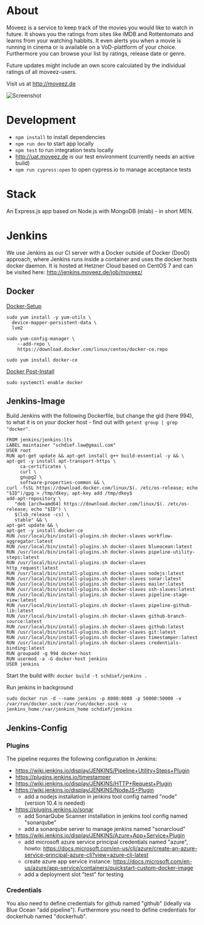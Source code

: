 # About
Moveez is a service to keep track of the movies you would like to watch in future. It shows you the ratings from sites like iMDB and Rottentomato and learns from your watching habbits. It even alerts you when a movie is running in cinema or is available on a VoD-plattform of your choice. Furthermore you can browse your list by ratings, release date or genre.

Future updates might include an own score calculated by the individual ratings of all moveez-users.

Visit us at http://moveez.de

![Screenshot](https://github.com/schdief/moveez/blob/master/screenshot.png)

# Development
* `npm install` to install dependencies
* `npm run dev` to start app locally
* `npm test` to run integration tests locally
* http://uat.moveez.de is our test environment (currently needs an active build)
* `npm run cypress:open` to open cypress.io to manage acceptance tests

# Stack
An Express.js app based on Node.js with MongoDB (mlab) - in short MEN.

# Jenkins
We use Jenkins as our CI server with a Docker outside of Docker (DooD) approach, where Jenkins runs inside a container and uses the docker hosts docker daemon.
It is hosted at Hetzner Cloud based on CentOS 7 and can be visited here:
http://jenkins.moveez.de/job/moveez/

## Docker
[Docker-Setup](https://docs.docker.com/install/linux/docker-ce/centos/#install-using-the-repository)
```
sudo yum install -y yum-utils \
  device-mapper-persistent-data \
  lvm2

sudo yum-config-manager \
    --add-repo \
    https://download.docker.com/linux/centos/docker-ce.repo

sudo yum install docker-ce
```
[Docker Post-Install](https://docs.docker.com/install/linux/linux-postinstall/)

`sudo systemctl enable docker`

## Jenkins-Image
Build Jenkins with the following Dockerfile, but change the gid (here 994), to what it is on your docker host - find out with `getent group | grep "docker"`.
```
FROM jenkins/jenkins:lts
LABEL maintainer "schdief.law@gmail.com"
USER root
RUN apt-get update && apt-get install g++ build-essential -y && \
apt-get -y install apt-transport-https \
     ca-certificates \
     curl \
     gnupg2 \
     software-properties-common && \
curl -fsSL https://download.docker.com/linux/$(. /etc/os-release; echo "$ID")/gpg > /tmp/dkey; apt-key add /tmp/dkey$
add-apt-repository \
   "deb [arch=amd64] https://download.docker.com/linux/$(. /etc/os-release; echo "$ID") \
   $(lsb_release -cs) \
   stable" && \
apt-get update && \
apt-get -y install docker-ce
RUN /usr/local/bin/install-plugins.sh docker-slaves workflow-aggregator:latest
RUN /usr/local/bin/install-plugins.sh docker-slaves blueocean:latest
RUN /usr/local/bin/install-plugins.sh docker-slaves pipeline-utility-steps:latest
RUN /usr/local/bin/install-plugins.sh docker-slaves http_request:latest
RUN /usr/local/bin/install-plugins.sh docker-slaves nodejs:latest
RUN /usr/local/bin/install-plugins.sh docker-slaves sonar:latest
RUN /usr/local/bin/install-plugins.sh docker-slaves mailer:latest
RUN /usr/local/bin/install-plugins.sh docker-slaves ssh-slaves:latest
RUN /usr/local/bin/install-plugins.sh docker-slaves pipeline-stage-view:latest
RUN /usr/local/bin/install-plugins.sh docker-slaves pipeline-github-lib:latest
RUN /usr/local/bin/install-plugins.sh docker-slaves github-branch-source:latest
RUN /usr/local/bin/install-plugins.sh docker-slaves github:latest
RUN /usr/local/bin/install-plugins.sh docker-slaves git:latest
RUN /usr/local/bin/install-plugins.sh docker-slaves timestamper:latest
RUN /usr/local/bin/install-plugins.sh docker-slaves credentials-binding:latest
RUN groupadd -g 994 docker-host
RUN usermod -a -G docker-host jenkins
USER jenkins
```

Start the build with: `docker build -t schdief/jenkins .`

Run jenkins in background

```
sudo docker run -d --name jenkins -p 8080:8080 -p 50000:50000 -v /var/run/docker.sock:/var/run/docker.sock -v jenkins_home:/var/jenkins_home schdief/jenkins
```

## Jenkins-Config
### Plugins
The pipeline requires the following configuration in Jenkins:
- https://wiki.jenkins.io/display/JENKINS/Pipeline+Utility+Steps+Plugin
- https://plugins.jenkins.io/timestamper
- https://wiki.jenkins.io/display/JENKINS/HTTP+Request+Plugin
- https://wiki.jenkins.io/display/JENKINS/NodeJS+Plugin
	+ add a nodejs installation in jenkins tool config named "node" (version 10.4 is needed)
- https://plugins.jenkins.io/sonar
	+ add SonarQube Scanner installation in jenkins tool config named "sonarqube"
	+ add a sonarqube server to manage jenkins named "sonarcloud"
- https://wiki.jenkins.io/display/JENKINS/Azure+App+Service+Plugin
	+ add microsoft azure service principal credentials named "azure", howto: https://docs.microsoft.com/en-us/cli/azure/create-an-azure-service-principal-azure-cli?view=azure-cli-latest
	+ create azure app service instance: https://docs.microsoft.com/en-us/azure/app-service/containers/quickstart-custom-docker-image
	+ add a deployment slot "test" for testing

### Credentials
You also need to define credentials for github named "github" (ideally via Blue Ocean "add pipeline").
Furthermore you need to define credentials for dockerhub named "dockerhub".